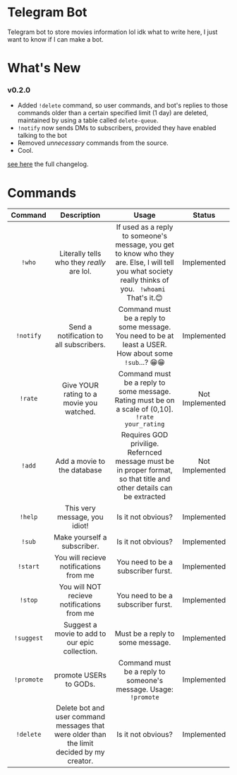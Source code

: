 # Telegram Bot

Telegram bot to store movies information lol idk what to write here, I just want to know if I can make a bot.

# What's New

### v0.2.0

- Added `!delete` command, so user commands, and bot's replies to those commands older than a certain specified limit (1 day) are deleted, maintained by using a table called `delete-queue`.
- `!notify` now sends DMs to subscribers, provided they have enabled talking to the bot
- Removed _unnecessary_ commands from the source.
- Cool.

[see here](./changelog.md) the full changelog.

# Commands
| Command | Description | Usage | Status |
| :-------: | :-----------: | :-----: | :------: |
|`!who` | Literally tells who they <i> really </i>are lol. |If used as a reply to someone's message, you get to know who they are. Else, I will tell you what society really thinks of you.  <code> !whoami </code> That's it.😊| Implemented |
|`!notify` | Send a notification to all subscribers. |Command must be a reply to some message. You need to be at least a USER.  How about some <code>!sub</code>...?  😁😁| Implemented |
|`!rate` | Give YOUR rating to a movie you watched. | Command must be a reply to some message. Rating must be on a scale of (0,10]. <code>!rate your_rating </code>| Not Implemented |
|`!add` | Add a movie to the database |Requires GOD privilige. Refernced message must be in proper format, so that title and other details can be extracted| Not Implemented |
|`!help` | This very message, you idiot! |Is it not obvious?| Implemented |
|`!sub` | Make yourself a subscriber. |Is it not obvious?| Implemented |
|`!start` | You will recieve notifications from me |You need to be a subscriber furst.| Implemented |
|`!stop` | You will NOT recieve notifications from me |You need to be a subscriber furst.| Implemented |
|`!suggest` | Suggest a movie to add to our epic collection. |Must be a reply to some message.| Implemented |
|`!promote` | promote USERs to GODs. |Command must be a reply to someone's message.  Usage: <code>!promote</code>| Implemented |
|`!delete` | Delete bot and user command messages that were older than the limit decided by my creator. |Is it not obvious?| Implemented |
